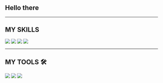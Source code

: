 ##                                                    Hello there 
  
________________________________________________________________________________________________________________________________
## MY SKILLS
![](https://img.shields.io/badge/lanuguage-C-informational?style=flat&logo=<LOGO_NAME>&logoColor=white&blue) 
![](https://img.shields.io/badge/lanuguage-Java-informational?style=flat&logo=<LOGO_NAME>&logoColor=white&blue)
![](https://img.shields.io/badge/web-HTML/CSS-informational?style=flat&logo=<LOGO_NAME>&logoColor=white&blue)
![](https://img.shields.io/badge/lanuguage(learning)-JavaScript-informational?style=flat&logo=<LOGO_NAME>&logoColor=blue&yellow)
*********************************************************************************************************************************
<!--
**S-h-reyash/S-h-reyash** is a ✨ _special_ ✨ repository because its `README.md` (this file) appears on your GitHub profile.

Here are some ideas to get you started:


- 🌱 I’m currently learning Python 
 I know C, Java, HTML (not a programming language) and CSS 
-->
## MY TOOLS  🛠️
![](https://img.shields.io/badge/OS-Windows-informational?style=flat&logo=<LOGO_NAME>&logoColor=white&color=2bbc8a) 
![](https://img.shields.io/badge/editor-VSCode-informational?style=flat&logo=<LOGO_NAME>&logoColor=white&color=2bbc8a) 
![](https://img.shields.io/badge/editor-PyCharm-informational?style=flat&logo=<LOGO_NAME>&logoColor=white&color=2bbc8a) 


